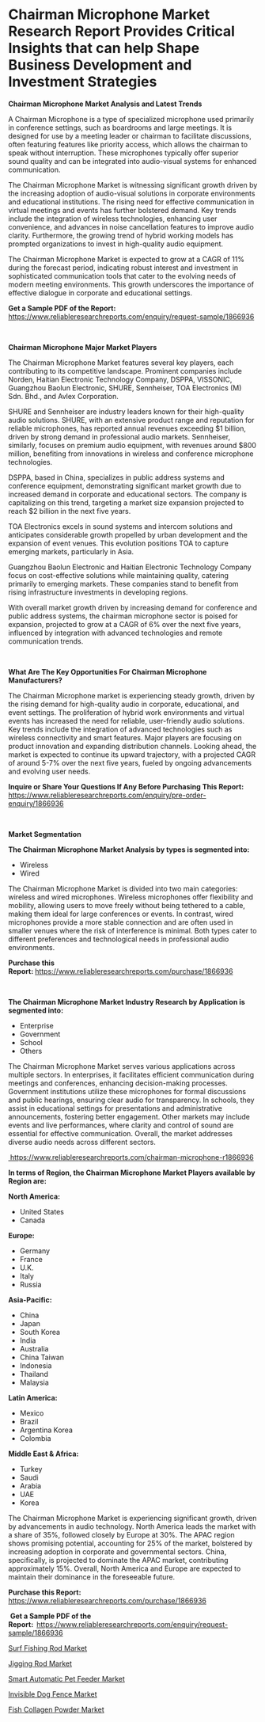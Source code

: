 <p><h1>Chairman Microphone Market Research Report Provides Critical Insights that can help Shape Business Development and Investment Strategies</h1></p><p><strong>Chairman Microphone Market Analysis and Latest Trends</strong></p>
<p><p>A Chairman Microphone is a type of specialized microphone used primarily in conference settings, such as boardrooms and large meetings. It is designed for use by a meeting leader or chairman to facilitate discussions, often featuring features like priority access, which allows the chairman to speak without interruption. These microphones typically offer superior sound quality and can be integrated into audio-visual systems for enhanced communication.</p><p>The Chairman Microphone Market is witnessing significant growth driven by the increasing adoption of audio-visual solutions in corporate environments and educational institutions. The rising need for effective communication in virtual meetings and events has further bolstered demand. Key trends include the integration of wireless technologies, enhancing user convenience, and advances in noise cancellation features to improve audio clarity. Furthermore, the growing trend of hybrid working models has prompted organizations to invest in high-quality audio equipment.</p><p>The Chairman Microphone Market is expected to grow at a CAGR of 11% during the forecast period, indicating robust interest and investment in sophisticated communication tools that cater to the evolving needs of modern meeting environments. This growth underscores the importance of effective dialogue in corporate and educational settings.</p></p>
<p><strong>Get a Sample PDF of the Report:&nbsp;</strong> <a href="https://www.reliableresearchreports.com/enquiry/request-sample/1866936?utm_campaign=13&utm_medium=2&utm_source=Github&utm_content=ia&utm_term=05042025&utm_id=chairman-microphone">https://www.reliableresearchreports.com/enquiry/request-sample/1866936</a></p>
<p>&nbsp;</p>
<p><strong>Chairman Microphone Major Market Players</strong></p>
<p><p>The Chairman Microphone Market features several key players, each contributing to its competitive landscape. Prominent companies include Norden, Haitian Electronic Technology Company, DSPPA, VISSONIC, Guangzhou Baolun Electronic, SHURE, Sennheiser, TOA Electronics (M) Sdn. Bhd., and Avlex Corporation. </p><p>SHURE and Sennheiser are industry leaders known for their high-quality audio solutions. SHURE, with an extensive product range and reputation for reliable microphones, has reported annual revenues exceeding $1 billion, driven by strong demand in professional audio markets. Sennheiser, similarly, focuses on premium audio equipment, with revenues around $800 million, benefiting from innovations in wireless and conference microphone technologies.</p><p>DSPPA, based in China, specializes in public address systems and conference equipment, demonstrating significant market growth due to increased demand in corporate and educational sectors. The company is capitalizing on this trend, targeting a market size expansion projected to reach $2 billion in the next five years.</p><p>TOA Electronics excels in sound systems and intercom solutions and anticipates considerable growth propelled by urban development and the expansion of event venues. This evolution positions TOA to capture emerging markets, particularly in Asia.</p><p>Guangzhou Baolun Electronic and Haitian Electronic Technology Company focus on cost-effective solutions while maintaining quality, catering primarily to emerging markets. These companies stand to benefit from rising infrastructure investments in developing regions. </p><p>With overall market growth driven by increasing demand for conference and public address systems, the chairman microphone sector is poised for expansion, projected to grow at a CAGR of 6% over the next five years, influenced by integration with advanced technologies and remote communication trends.</p></p>
<p>&nbsp;</p>
<p><strong>What Are The Key Opportunities For Chairman Microphone Manufacturers?</strong></p>
<p><p>The Chairman Microphone market is experiencing steady growth, driven by the rising demand for high-quality audio in corporate, educational, and event settings. The proliferation of hybrid work environments and virtual events has increased the need for reliable, user-friendly audio solutions. Key trends include the integration of advanced technologies such as wireless connectivity and smart features. Major players are focusing on product innovation and expanding distribution channels. Looking ahead, the market is expected to continue its upward trajectory, with a projected CAGR of around 5-7% over the next five years, fueled by ongoing advancements and evolving user needs.</p></p>
<p><strong>Inquire or Share Your Questions If Any Before Purchasing This Report:</strong> <a href="https://www.reliableresearchreports.com/enquiry/pre-order-enquiry/1866936?utm_campaign=13&utm_medium=2&utm_source=Github&utm_content=ia&utm_term=05042025&utm_id=chairman-microphone">https://www.reliableresearchreports.com/enquiry/pre-order-enquiry/1866936</a></p>
<p>&nbsp;</p>
<p><strong>Market Segmentation</strong></p>
<p><strong>The Chairman Microphone Market Analysis by types is segmented into:</strong></p>
<p><ul><li>Wireless</li><li>Wired</li></ul></p>
<p><p>The Chairman Microphone Market is divided into two main categories: wireless and wired microphones. Wireless microphones offer flexibility and mobility, allowing users to move freely without being tethered to a cable, making them ideal for large conferences or events. In contrast, wired microphones provide a more stable connection and are often used in smaller venues where the risk of interference is minimal. Both types cater to different preferences and technological needs in professional audio environments.</p></p>
<p><strong>Purchase this Report:&nbsp;</strong><a href="https://www.reliableresearchreports.com/purchase/1866936?utm_campaign=13&utm_medium=2&utm_source=Github&utm_content=ia&utm_term=05042025&utm_id=chairman-microphone">https://www.reliableresearchreports.com/purchase/1866936</a></p>
<p>&nbsp;</p>
<p><strong>The Chairman Microphone Market Industry Research by Application is segmented into:</strong></p>
<p><ul><li>Enterprise</li><li>Government</li><li>School</li><li>Others</li></ul></p>
<p><p>The Chairman Microphone Market serves various applications across multiple sectors. In enterprises, it facilitates efficient communication during meetings and conferences, enhancing decision-making processes. Government institutions utilize these microphones for formal discussions and public hearings, ensuring clear audio for transparency. In schools, they assist in educational settings for presentations and administrative announcements, fostering better engagement. Other markets may include events and live performances, where clarity and control of sound are essential for effective communication. Overall, the market addresses diverse audio needs across different sectors.</p></p>
<p><a href="https://www.reliableresearchreports.com/chairman-microphone-r1866936?utm_campaign=13&utm_medium=2&utm_source=Github&utm_content=ia&utm_term=05042025&utm_id=chairman-microphone">&nbsp;https://www.reliableresearchreports.com/chairman-microphone-r1866936</a></p>
<p><strong>In terms of Region, the Chairman Microphone Market Players available by Region are:</strong></p>
<p>
    <p> <strong> North America: </strong>
        <ul>
            <li>United States</li>
            <li>Canada</li>
        </ul>
        </p> 
    <p> <strong> Europe: </strong>
        <ul>
            <li>Germany</li>
            <li>France</li>
            <li>U.K.</li>
            <li>Italy</li>
            <li>Russia</li>
        </ul>
        </p> 
    <p> <strong> Asia-Pacific: </strong>
        <ul>
            <li>China</li>
            <li>Japan</li>
            <li>South Korea</li>
            <li>India</li>
            <li>Australia</li>
            <li>China Taiwan</li>
            <li>Indonesia</li>
            <li>Thailand</li>
            <li>Malaysia</li>
        </ul>
        </p> 
    <p> <strong> Latin America: </strong>
        <ul>
            <li>Mexico</li>
            <li>Brazil</li>
            <li>Argentina Korea</li>
            <li>Colombia</li>
        </ul>
        </p> 
    <p> <strong> Middle East & Africa: </strong>
        <ul>
            <li>Turkey</li>
            <li>Saudi</li>
            <li>Arabia</li>
            <li>UAE</li>
            <li>Korea</li>
        </ul>
    </p>
    </p>
<p><p>The Chairman Microphone Market is experiencing significant growth, driven by advancements in audio technology. North America leads the market with a share of 35%, followed closely by Europe at 30%. The APAC region shows promising potential, accounting for 25% of the market, bolstered by increasing adoption in corporate and governmental sectors. China, specifically, is projected to dominate the APAC market, contributing approximately 15%. Overall, North America and Europe are expected to maintain their dominance in the foreseeable future.</p></p>
<p><strong>Purchase this Report: </strong><a href="https://www.reliableresearchreports.com/purchase/1866936?utm_campaign=13&utm_medium=2&utm_source=Github&utm_content=ia&utm_term=05042025&utm_id=chairman-microphone">https://www.reliableresearchreports.com/purchase/1866936</a></p>
<p>&nbsp;<strong>Get a Sample PDF of the Report:&nbsp;&nbsp;</strong><a href="https://www.reliableresearchreports.com/enquiry/request-sample/1866936?utm_campaign=13&utm_medium=2&utm_source=Github&utm_content=ia&utm_term=05042025&utm_id=chairman-microphone">https://www.reliableresearchreports.com/enquiry/request-sample/1866936</a></p>
<p><strong></strong></p>
<p><p><a href="https://github.com/welidaeisya/Market-Research-Report-List-1/blob/main/surf-fishing-rod-market.md?utm_campaign=13&utm_medium=2&utm_source=Github&utm_content=ia&utm_term=05042025&utm_id=chairman-microphone">Surf Fishing Rod Market</a></p><p><a href="https://github.com/donsonjupa/Market-Research-Report-List-1/blob/main/jigging-rod-market.md?utm_campaign=13&utm_medium=2&utm_source=Github&utm_content=ia&utm_term=05042025&utm_id=chairman-microphone">Jigging Rod Market</a></p><p><a href="https://github.com/roehrtizonov/Market-Research-Report-List-1/blob/main/smart-automatic-pet-feeder-market.md?utm_campaign=13&utm_medium=2&utm_source=Github&utm_content=ia&utm_term=05042025&utm_id=chairman-microphone">Smart Automatic Pet Feeder Market</a></p><p><a href="https://github.com/sgroitrieu7f/Market-Research-Report-List-1/blob/main/invisible-dog-fence-market.md?utm_campaign=13&utm_medium=2&utm_source=Github&utm_content=ia&utm_term=05042025&utm_id=chairman-microphone">Invisible Dog Fence Market</a></p><p><a href="https://github.com/zhininzacher/Market-Research-Report-List-1/blob/main/fish-collagen-powder-market.md?utm_campaign=13&utm_medium=2&utm_source=Github&utm_content=ia&utm_term=05042025&utm_id=chairman-microphone">Fish Collagen Powder Market</a></p></p>